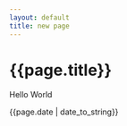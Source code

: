 ```yaml
---
layout: default
title: new page
---
```


<h1>{{page.title}}</h1>

<p>Hello World</p>

<p>{{page.date | date_to_string}}</p>
    